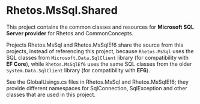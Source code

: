﻿# Rhetos.MsSql.Shared

This project contains the common classes and resources for **Microsoft SQL Server provider** for Rhetos and CommonConcepts.

Projects Rhetos.MsSql and Rhetos.MsSqlEf6 share the source from this projects, instead of referencing this project,
because `Rhetos.MsSql` uses the SQL classes from `Microsoft.Data.SqlClient` library (for compatibility with **EF Core**),
while `Rhetos.MsSqlEf6` uses the same SQL classes from the older `System.Data.SqlClient` library (for compatibility with **EF6**).

See the GlobalUsings.cs files in Rhetos.MsSql and Rhetos.MsSqlEf6; they provide different namespaces for SqlConnection, SqlException and other classes
that are used in this project.
